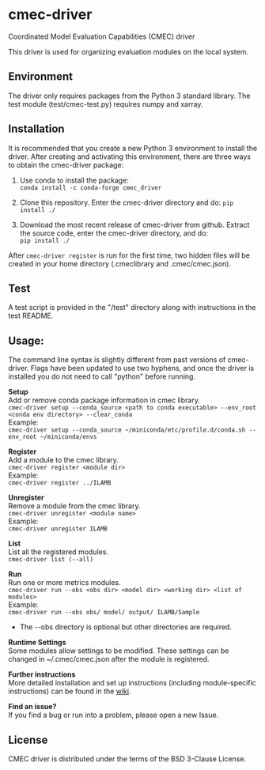 # cmec-driver
Coordinated Model Evaluation Capabilities (CMEC) driver

This driver is used for organizing evaluation modules on the local system.

## Environment
The driver only requires packages from the Python 3 standard library. The test module (test/cmec-test.py) requires numpy and xarray.

## Installation
It is recommended that you create a new Python 3 environment to install the driver. After creating and activating this environment, there are three ways to obtain the cmec-driver package:

1. Use conda to install the package:  
`conda install -c conda-forge cmec_driver`  
  
2. Clone this repository. Enter the cmec-driver directory and do:
`pip install ./`
  
3. Download the most recent release of cmec-driver from github. Extract the source code, enter the cmec-driver directory, and do:  
`pip install ./`

After `cmec-driver register` is run for the first time, two hidden files will be created in your home directory (.cmeclibrary and .cmec/cmec.json).

## Test
A test script is provided in the "/test" directory along with instructions in the test README.

## Usage:
The command line syntax is slightly different from past versions of cmec-driver. Flags have been updated to use two hyphens, and once the driver is installed you do not need to call "python" before running.

**Setup**  
Add or remove conda package information in cmec library.  
`cmec-driver setup --conda_source <path to conda executable> --env_root <conda env directory> --clear_conda`  
Example:   
`cmec-driver setup --conda_source ~/miniconda/etc/profile.d/conda.sh --env_root ~/miniconda/envs`  

**Register**  
Add a module to the cmec library.  
`cmec-driver register <module dir>`  
Example:   
`cmec-driver register ../ILAMB`  

**Unregister**  
Remove a module from the cmec library.  
`cmec-driver unregister <module name>`  
Example:   
`cmec-driver unregister ILAMB`  

**List**  
List all the registered modules.   
`cmec-driver list (--all)`  

**Run**  
Run one or more metrics modules.  
`cmec-driver run --obs <obs dir> <model dir> <working dir> <list of modules>`  
Example:   
`cmec-driver run --obs obs/ model/ output/ ILAMB/Sample`  
- The --obs directory is optional but other directories are required.

**Runtime Settings**  
Some modules allow settings to be modified. These settings can be changed in ~/.cmec/cmec.json after the module is registered.

**Further instructions**  
More detailed installation and set up instructions (including module-specific instructions) can be found in the [wiki](https://github.com/cmecmetrics/cmec-driver/wiki/Installation-and-Setup).

**Find an issue?**  
If you find a bug or run into a problem, please open a new Issue.  

## License  
CMEC driver is distributed under the terms of the BSD 3-Clause License.
